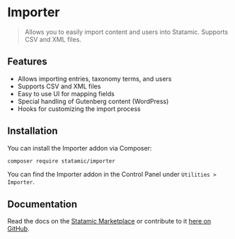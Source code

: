 # Importer
> Allows you to easily import content and users into Statamic. Supports CSV and XML files.

## Features

* Allows importing entries, taxonomy terms, and users
* Supports CSV and XML files
* Easy to use UI for mapping fields
* Special handling of Gutenberg content (WordPress)
* Hooks for customizing the import process

## Installation

You can install the Importer addon via Composer:

``` bash
composer require statamic/importer
```

You can find the Importer addon in the Control Panel under `Utilities > Importer`.

<!-- statamic:hide -->
## Documentation

Read the docs on the [Statamic Marketplace](https://statamic.com/addons/statamic/importer/docs) or contribute to it [here on GitHub](DOCUMENTATION.md).
<!-- /statamic:hide -->
